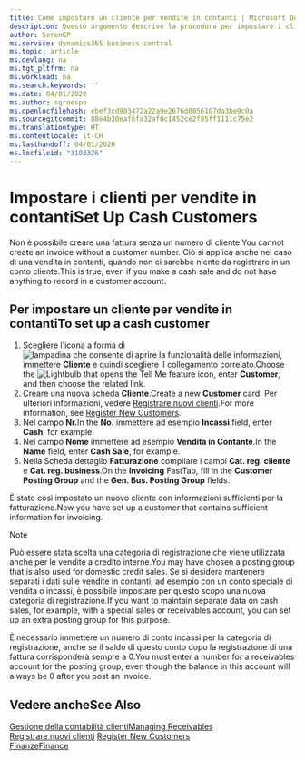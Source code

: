 ```yaml
---
title: Come impostare un cliente per vendite in contanti | Microsoft Docs
description: Questo argomento descrive la procedura per impostare i clienti che pagano in contanti.
author: SorenGP
ms.service: dynamics365-business-central
ms.topic: article
ms.devlang: na
ms.tgt_pltfrm: na
ms.workload: na
ms.search.keywords: ''
ms.date: 04/01/2020
ms.author: sgroespe
ms.openlocfilehash: ebef3cd903472a22a9e2676d0856107da3be9c0a
ms.sourcegitcommit: 88e4b30eaf6fa32af0c1452ce2f85ff1111c75e2
ms.translationtype: HT
ms.contentlocale: it-CH
ms.lasthandoff: 04/01/2020
ms.locfileid: "3183326"
---
```

# <a name="set-up-cash-customers"></a><span data-ttu-id="7ffb7-103">Impostare i clienti per vendite in contanti</span><span class="sxs-lookup"><span data-stu-id="7ffb7-103">Set Up Cash Customers</span></span>
<span data-ttu-id="7ffb7-104">Non è possibile creare una fattura senza un numero di cliente.</span><span class="sxs-lookup"><span data-stu-id="7ffb7-104">You cannot create an invoice without a customer number.</span></span> <span data-ttu-id="7ffb7-105">Ciò si applica anche nel caso di una vendita in contanti, quando non ci sarebbe niente da registrare in un conto cliente.</span><span class="sxs-lookup"><span data-stu-id="7ffb7-105">This is true, even if you make a cash sale and do not have anything to record in a customer account.</span></span>  

## <a name="to-set-up-a-cash-customer"></a><span data-ttu-id="7ffb7-106">Per impostare un cliente per vendite in contanti</span><span class="sxs-lookup"><span data-stu-id="7ffb7-106">To set up a cash customer</span></span>  
1.  <span data-ttu-id="7ffb7-107">Scegliere l'icona a forma di ![lampadina che consente di aprire la funzionalità delle informazioni](media/ui-search/search_small.png "Informazioni sull'operazione che si desidera eseguire"), immettere **Cliente** e quindi scegliere il collegamento correlato.</span><span class="sxs-lookup"><span data-stu-id="7ffb7-107">Choose the ![Lightbulb that opens the Tell Me feature](media/ui-search/search_small.png "Tell me what you want to do") icon, enter **Customer**, and then choose the related link.</span></span>  
2.  <span data-ttu-id="7ffb7-108">Creare una nuova scheda **Cliente**.</span><span class="sxs-lookup"><span data-stu-id="7ffb7-108">Create a new **Customer** card.</span></span> <span data-ttu-id="7ffb7-109">Per ulteriori informazioni, vedere [Registrare nuovi clienti](sales-how-register-new-customers.md).</span><span class="sxs-lookup"><span data-stu-id="7ffb7-109">For more information, see [Register New Customers](sales-how-register-new-customers.md).</span></span>
3.  <span data-ttu-id="7ffb7-110">Nel campo **Nr.**</span><span class="sxs-lookup"><span data-stu-id="7ffb7-110">In the **No.**</span></span> <span data-ttu-id="7ffb7-111">immettere ad esempio **Incassi**.</span><span class="sxs-lookup"><span data-stu-id="7ffb7-111">field, enter **Cash**, for example.</span></span>  
4.  <span data-ttu-id="7ffb7-112">Nel campo **Nome** immettere ad esempio **Vendita in Contante**.</span><span class="sxs-lookup"><span data-stu-id="7ffb7-112">In the **Name** field, enter **Cash Sale**, for example.</span></span>  
5.  <span data-ttu-id="7ffb7-113">Nella Scheda dettaglio **Fatturazione** compilare i campi **Cat. reg. cliente** e **Cat. reg. business**.</span><span class="sxs-lookup"><span data-stu-id="7ffb7-113">On the **Invoicing** FastTab, fill in the **Customer Posting Group** and the **Gen. Bus. Posting Group** fields.</span></span>  

 <span data-ttu-id="7ffb7-114">È stato così impostato un nuovo cliente con informazioni sufficienti per la fatturazione.</span><span class="sxs-lookup"><span data-stu-id="7ffb7-114">Now you have set up a customer that contains sufficient information for invoicing.</span></span>  

> [!NOTE]  
>  <span data-ttu-id="7ffb7-115">Può essere stata scelta una categoria di registrazione che viene utilizzata anche per le vendite a credito interne.</span><span class="sxs-lookup"><span data-stu-id="7ffb7-115">You may have chosen a posting group that is also used for domestic credit sales.</span></span> <span data-ttu-id="7ffb7-116">Se si desidera mantenere separati i dati sulle vendite in contanti, ad esempio con un conto speciale di vendita o incassi, è possibile impostare per questo scopo una nuova categoria di registrazione.</span><span class="sxs-lookup"><span data-stu-id="7ffb7-116">If you want to maintain separate data on cash sales, for example, with a special sales or receivables account, you can set up an extra posting group for this purpose.</span></span>  
>   
>  <span data-ttu-id="7ffb7-117">È necessario immettere un numero di conto incassi per la categoria di registrazione, anche se il saldo di questo conto dopo la registrazione di una fattura corrisponderà sempre a 0.</span><span class="sxs-lookup"><span data-stu-id="7ffb7-117">You must enter a number for a receivables account for the posting group, even though the balance in this account will always be 0 after you post an invoice.</span></span>  

## <a name="see-also"></a><span data-ttu-id="7ffb7-118">Vedere anche</span><span class="sxs-lookup"><span data-stu-id="7ffb7-118">See Also</span></span>
[<span data-ttu-id="7ffb7-119">Gestione della contabilità clienti</span><span class="sxs-lookup"><span data-stu-id="7ffb7-119">Managing Receivables</span></span>](receivables-manage-receivables.md)  
<span data-ttu-id="7ffb7-120">[Registrare nuovi clienti](sales-how-register-new-customers.md)  </span><span class="sxs-lookup"><span data-stu-id="7ffb7-120">[Register New Customers](sales-how-register-new-customers.md)  </span></span>  
[<span data-ttu-id="7ffb7-121">Finanze</span><span class="sxs-lookup"><span data-stu-id="7ffb7-121">Finance</span></span>](finance.md)  


